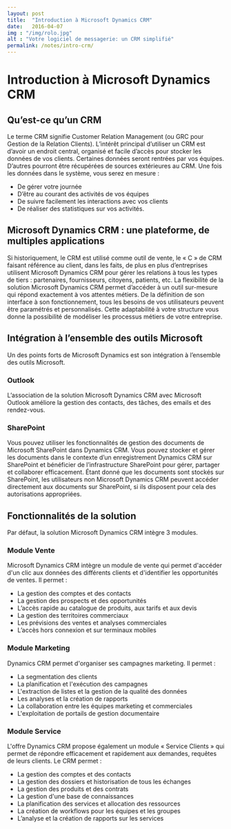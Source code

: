 ```yaml
---
layout: post
title:  "Introduction à Microsoft Dynamics CRM"
date:   2016-04-07
img : "/img/rolo.jpg"
alt : "Votre logiciel de messagerie: un CRM simplifié"
permalink: /notes/intro-crm/
---
```

# Introduction à Microsoft Dynamics CRM

## Qu’est-ce qu’un CRM
Le terme CRM signifie Customer Relation Management (ou GRC pour Gestion de la Relation Clients).
L’intérêt principal d’utiliser un CRM est d’avoir un endroit central, organisé et facile d’accès pour stocker les données de vos clients.
Certaines données seront rentrées par vos équipes. D’autres pourront être récupérées de sources extérieures au CRM.
Une fois les données dans le système, vous serez en mesure :

+ De gérer votre journée
+ D’être au courant des activités de vos équipes
+ De suivre facilement les interactions avec vos clients
+ De réaliser des statistiques sur vos activités.

## Microsoft Dynamics CRM : une plateforme, de multiples applications
Si historiquement, le CRM est utilisé comme outil de vente, le « C » de CRM faisant référence au client, dans les faits, de plus en plus d’entreprises utilisent Microsoft Dynamics CRM pour gérer les relations à tous les types de tiers : partenaires, fournisseurs, citoyens, patients, etc.
La flexibilité de la solution Microsoft Dynamics CRM permet d’accéder à un outil sur-mesure qui répond exactement à vos attentes métiers. De la définition de son interface à son fonctionnement, tous les besoins de vos utilisateurs peuvent être paramétrés et personnalisés. Cette adaptabilité à votre structure vous donne la possibilité de modéliser les processus métiers de votre entreprise.

## Intégration à l’ensemble des outils Microsoft
Un des points forts de Microsoft Dynamics est son intégration à l’ensemble des outils Microsoft.

### Outlook
L’association de la solution Microsoft Dynamics CRM avec Microsoft Outlook améliore la gestion des contacts, des tâches, des emails et des rendez-vous.

### SharePoint
Vous pouvez utiliser les fonctionnalités de gestion des documents de Microsoft SharePoint dans Dynamics CRM. Vous pouvez stocker et gérer les documents dans le contexte d’un enregistrement Dynamics CRM sur SharePoint et bénéficier de l’infrastructure SharePoint pour gérer, partager et collaborer efficacement. Étant donné que les documents sont stockés sur SharePoint, les utilisateurs non Microsoft Dynamics CRM peuvent accéder directement aux documents sur SharePoint, si ils disposent pour cela des autorisations appropriées.

## Fonctionnalités de la solution
Par défaut, la solution Microsoft Dynamics CRM intègre 3 modules.

### Module Vente
Microsoft Dynamics CRM intègre un module de vente qui permet d'accéder d'un clic aux données des différents clients et d'identifier les opportunités de ventes. Il permet :

+ La gestion des comptes et des contacts
+ La gestion des prospects et des opportunités
+ L’accès rapide au catalogue de produits, aux tarifs et aux devis
+ La gestion des territoires commerciaux
+ Les prévisions des ventes et analyses commerciales
+ L’accès hors connexion et sur terminaux mobiles

### Module Marketing
Dynamics CRM permet d'organiser ses campagnes marketing. Il permet :

+ La segmentation des clients
+ La planification et l'exécution des campagnes
+ L'extraction de listes et la gestion de la qualité des données
+ Les analyses et la création de rapports
+ La collaboration entre les équipes marketing et commerciales
+ L'exploitation de portails de gestion documentaire

### Module Service
L'offre Dynamics CRM propose également un module « Service Clients » qui permet de répondre efficacement et rapidement aux demandes, requêtes de leurs clients. Le CRM permet :

+ La gestion des comptes et des contacts
+ La gestion des dossiers et historisation de tous les échanges
+ La gestion des produits et des contrats
+ La gestion d'une base de connaissances
+ La planification des services et allocation des ressources
+ La création de workflows pour les équipes et les groupes
+ L’analyse et la création de rapports sur les services
